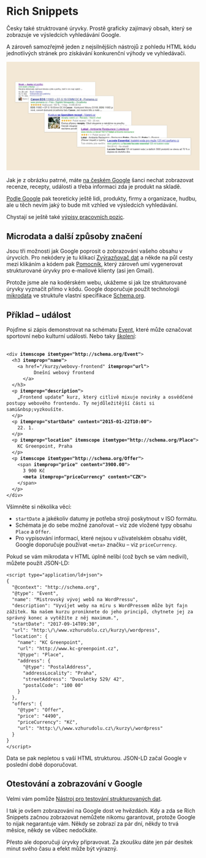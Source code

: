 # Rich Snippets

Česky také struktrované úryvky. Prostě graficky zajímavý obsah, který se zobrazuje ve výsledcích vyhledávání Google.

A zároveň samozřejmě jeden z nejsilnějších nástrojů z pohledu HTML kódu jednotlivých stránek pro získávání konkurenční výhody ve vyhledávači.

![Rich Snippets dostupné na českém Google](dist/images/original/rich-snippets.jpg)

Jak je z obrázku patrné, máte [na českém Google](https://www.facebook.com/media/set/?set=a.384585593913.164660.250810683913&type=1) šanci nechat zobrazovat recenze, recepty, události a třeba informaci zda je produkt na skladě.

<!-- AdSnippet -->

[Podle Google](https://support.google.com/webmasters/answer/99170?hl=cs) pak teoreticky ještě lidi, produkty, firmy a organizace, hudbu, ale u těch nevím jaký to bude mít vzhled ve výsledcích vyhledávání. 

Chystají se ještě také [výpisy pracovních pozic](https://webmasters.googleblog.com/2017/06/connect-to-job-seekers-with-google.html).

## Microdata a další způsoby značení

Jsou tři možnosti jak Google poprosit o zobrazování vašeho obsahu v úryvcích. Pro nekódery je tu klikací [Zvýrazňovač dat](https://support.google.com/webmasters/answer/2692911) a někde na půl cesty mezi klikáním a kódem pak [Pomocník](https://www.google.com/webmasters/markup-helper/), který zároveň umí vygenerovat strukturované úryvky pro e-mailové klienty (asi jen Gmail).

Protože jsme ale na kodérském webu, ukážeme si jak lze strukturované úryvky vyznačit přímo v kódu. Google doporučuje použít technologii [mikrodata](http://www.w3.org/TR/microdata/) ve struktuře vlastní specifikace [Schema.org](http://schema.org).

## Příklad – událost

Pojďme si zápis demonstrovat na schématu [Event](http://schema.org/Event), které může označovat sportovní nebo kulturní události. Nebo taky [školení](https://www.vzhurudolu.cz/kurzy):

<pre><code>
&lt;div <strong>itemscope itemtype=&quot;http://schema.org/Event&quot;</strong>&gt;
  &lt;h3 <strong>itemprop=&quot;name&quot;</strong>&gt;
    &lt;a href=&quot;/kurzy/webovy-frontend&quot; <strong>itemprop=&quot;url&quot;</strong>&gt;
          Dne&scaron;n&iacute; webov&yacute; frontend
      &lt;/a&gt;
  &lt;/h3&gt;
  &lt;p <strong>itemprop=&quot;description&quot;</strong>&gt;
    „Frontend update“ kurz, kter&yacute; citliv&#x11b; mixuje novinky a osv&#x11b;d&#x10d;en&eacute; postupy webov&eacute;ho frontendu. Ty nejd&#x16f;le&#x17e;it&#x11b;j&scaron;&iacute; &#x10d;&aacute;sti si sami&amp;nbsp;vyzkou&scaron;&iacute;te.
  &lt;/p&gt;
  &lt;p <strong>itemprop=&quot;startDate&quot; content=&quot;2015-01-22T10:00&quot;</strong>&gt;
    22. 1.
  &lt;/p&gt;
  &lt;p <strong>itemprop=&quot;location&quot; itemscope itemtype=&quot;http://schema.org/Place&quot;</strong>&gt;
    KC Greenpoint, Praha
  &lt;/p&gt;
  &lt;p <strong>itemscope itemtype=&quot;http://schema.org/Offer&quot;</strong>&gt;
    &lt;span <strong>itemprop=&quot;price&quot; content=&quot;3900.00&quot;</strong>&gt;
      3 900 K&#x10d;
      <strong>&lt;meta itemprop=&quot;priceCurrency&quot; content=&quot;CZK&quot;&gt;</strong>
    &lt;/span&gt;
  &lt;/p&gt;
&lt;/div&gt;
</code></pre>

Všimněte si několika věcí:

* `startDate` a jakékoliv datumy je potřeba stroji poskytnout v ISO formátu.
* Schémata je do sebe možné zanořovat – viz zde vložené typy obsahu `Place` a `Offer`.
* Pro vypisování informací, které nejsou v uživatelském obsahu vidět, Google doporučuje používat `<meta>` značku – viz `priceCurrency`.

<!-- AdSnippet -->

Pokud se vám mikrodata v HTML úplně nelíbí (což bych se vám nedivil), můžete použít JSON-LD: 

```
<script type="application/ld+json">
{
  "@context": "http://schema.org",
  "@type": "Event",
  "name": "Mistrovský vývoj webů na WordPressu",
  "description": "Vyvíjet weby na míru s WordPressem může být fajn zážitek. Na našem kurzu proniknete do jeho principů, chytnete jej za správný konec a vytěžíte z něj maximum.",
  "startDate": "2017-09-14T09:30",
  "url": "http:\/\/www.vzhurudolu.cz\/kurzy\/wordpress",
  "location": {
    "name": "KC Greenpoint",
    "url": "http://www.kc-greenpoint.cz",
    "@type": "Place",
    "address": {
      "@type": "PostalAddress",
      "addressLocality": "Praha",
      "streetAddress": "Dvouletky 529/ 42",
      "postalCode": "100 00"
    }
  },
  "offers": {
    "@type": "Offer",
    "price": "4490",
    "priceCurrency": "Kč",
    "url": "http:\/\/www.vzhurudolu.cz\/kurzy\/wordpress"
  }
}
</script>
```

Data se pak nepletou s vaší HTML strukturou. JSON-LD začal Google v poslední době doporučovat.

## Otestování a zobrazování v Google

Velmi vám pomůže [Nástroj pro testování strukturovaných dat](http://www.google.com/webmasters/tools/richsnippets).

<!-- AdSnippet -->

I tak je ovšem zobrazování na Google dost ve hvězdách. Kdy a zda se Rich Snippets začnou zobrazovat nemůžete nikomu garantovat, protože Google to nijak negarantuje vám. Někdy se zobrazí za pár dní, někdy to trvá měsíce, někdy se vůbec nedočkáte.

Přesto ale doporučuji úryvky připravovat. Za zkoušku dáte jen pár desítek minut svého času a efekt může být výrazný.

